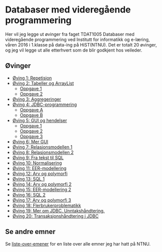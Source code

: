 # Databaser med videregående programmering
Her vil jeg legge ut øvinger fra faget TDAT1005 Databaser med videregående programmering ved Institutt for informatikk og e-læring, våren 2016 i 1.klasse på data-ing på HiST(NTNU).
Det er totalt 20 øvinger, og jeg vil legge ut alle etterhvert som de blir godkjent hos veileder.

## Øvinger
- [Øving 1: Repetisjon](Øving%2001)
- [Øving 2: Tabeller og ArrayList](Øving%2002)
  - [Oppgave 1](Øving%2002/Oppgave%201)
  - [Oppgave 2](Øving%2002/Oppgave%202)
- [Øving 3: Aggregeringer](Øving%2003)
- [Øving 4: JDBC-programmering](Øving%2004)
  - [Oppgave A](Øving%2004/Oppgave%20a)
  - [Oppgave B](Øving%2004/Oppgave%20b)
- [Øving 5: GUI og hendelser](Øving%2005)
  - [Oppgave 1](Øving%2005/Oppgave%201)
  - [Oppgave 2](Øving%2005/Oppgave%202)
  - [Oppgave 3](Øving%2005/Oppgave%203)
- [Øving 6: Mer GUI](Øving%2006)
- [Øving 7: Relasjonsmodellen 1](Øving%2007)
- [Øving 8: Relasjonsmodellen 2](Øving%2008)
- [Øving 9: Fra tekst til SQL](Øving%2009)
- [Øving 10: Normalisering](Øving%2010)
- [Øving 11: EER-modellering](Øving%2011)
- [Øving 12: Arv og polymorfi](Øving%2012)
- [Øving 13: SQL 1](Øving%2013)
- [Øving 14: Arv og polymorfi 2](Øving%2014)
- [Øving 15: EER-modellering 2](Øving%2015)
- [Øving 16: SQL 2](Øving%2016)
- [Øving 17: Arv og polymorfi 3](Øving%2017)
- [Øving 18: Flerbrukerproblematikk](Øving%2018)
- [Øving 19: Mer om JDBC. Unntakshåndtering.](Øving%2019)
- [Øving 20: Transaksjonshåndtering i JDBC](Øving%2020)

## Se andre emner
Se [liste-over-emener](https://github.com/Knutakir/liste-over-emner) for en liste over alle emner jeg har hatt på NTNU.
